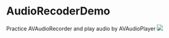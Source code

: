 AudioRecoderDemo
================
Practice AVAudioRecorder and play audio by AVAudioPlayer
![](https://docs.google.com/uc?authuser=0&id=0B-krfmFjYr8KLUJqclA5a0c4a1k&export=download)
